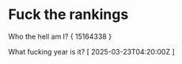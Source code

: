 # Fuck the rankings

Who the hell am I?
{ 15164338 }

What fucking year is it?
[ 2025-03-23T04:20:00Z ]
